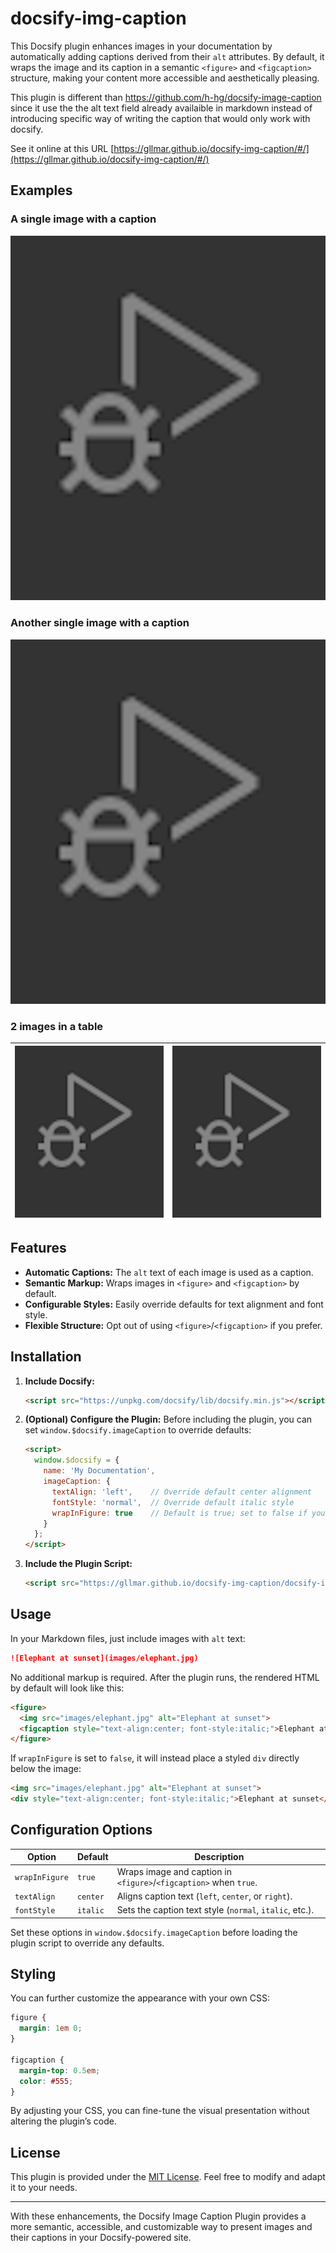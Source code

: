 # docsify-img-caption


This Docsify plugin enhances images in your documentation by automatically adding captions derived from their `alt` attributes. By default, it wraps the image and its caption in a semantic `<figure>` and `<figcaption>` structure, making your content more accessible and aesthetically pleasing.

This plugin is different than https://github.com/h-hg/docsify-image-caption since it use the the alt text field already availaible in markdown instead of introducing specific way of writing the caption that would only work with docsify. 


See it online at this URL [https://gllmar.github.io/docsify-img-caption/#/](https://gllmar.github.io/docsify-img-caption/#/)

## Examples

### A single image with a caption

![This is a caption from the alt text ](./image.png)

### Another single image with a caption

![This is a caption from the alt text ](./image.png)


### 2 images in a table 

| ![This is a caption from the alt 1 ](./image.png) | ![This is a caption from the alt 2 ](./image.png) |
| - | - | 




## Features

- **Automatic Captions:** The `alt` text of each image is used as a caption.
- **Semantic Markup:** Wraps images in `<figure>` and `<figcaption>` by default.
- **Configurable Styles:** Easily override defaults for text alignment and font style.
- **Flexible Structure:** Opt out of using `<figure>`/`<figcaption>` if you prefer.

## Installation

1. **Include Docsify:**
   ```html
   <script src="https://unpkg.com/docsify/lib/docsify.min.js"></script>
   ```

2. **(Optional) Configure the Plugin:**
   Before including the plugin, you can set `window.$docsify.imageCaption` to override defaults:
   ```html
   <script>
     window.$docsify = {
       name: 'My Documentation',
       imageCaption: {
         textAlign: 'left',    // Override default center alignment
         fontStyle: 'normal',  // Override default italic style
         wrapInFigure: true    // Default is true; set to false if you don't want figure/figcaption
       }
     };
   </script>
   ```

3. **Include the Plugin Script:**
   ```html
   <script src="https://gllmar.github.io/docsify-img-caption/docsify-img-caption.js"></script>
   ```

## Usage

In your Markdown files, just include images with `alt` text:
```markdown
![Elephant at sunset](images/elephant.jpg)
```

No additional markup is required. After the plugin runs, the rendered HTML by default will look like this:
```html
<figure>
  <img src="images/elephant.jpg" alt="Elephant at sunset">
  <figcaption style="text-align:center; font-style:italic;">Elephant at sunset</figcaption>
</figure>
```

If `wrapInFigure` is set to `false`, it will instead place a styled `div` directly below the image:
```html
<img src="images/elephant.jpg" alt="Elephant at sunset">
<div style="text-align:center; font-style:italic;">Elephant at sunset</div>
```

## Configuration Options

| Option       | Default  | Description                                                           |
|--------------|----------|-----------------------------------------------------------------------|
| `wrapInFigure` | `true`  | Wraps image and caption in `<figure>`/`<figcaption>` when `true`.    |
| `textAlign`   | `center` | Aligns caption text (`left`, `center`, or `right`).                  |
| `fontStyle`   | `italic` | Sets the caption text style (`normal`, `italic`, etc.).              |

Set these options in `window.$docsify.imageCaption` before loading the plugin script to override any defaults.

## Styling

You can further customize the appearance with your own CSS:
```css
figure {
  margin: 1em 0;
}

figcaption {
  margin-top: 0.5em;
  color: #555;
}
```

By adjusting your CSS, you can fine-tune the visual presentation without altering the plugin’s code.

## License

This plugin is provided under the [MIT License](LICENSE). Feel free to modify and adapt it to your needs.

---

With these enhancements, the Docsify Image Caption Plugin provides a more semantic, accessible, and customizable way to present images and their captions in your Docsify-powered site.